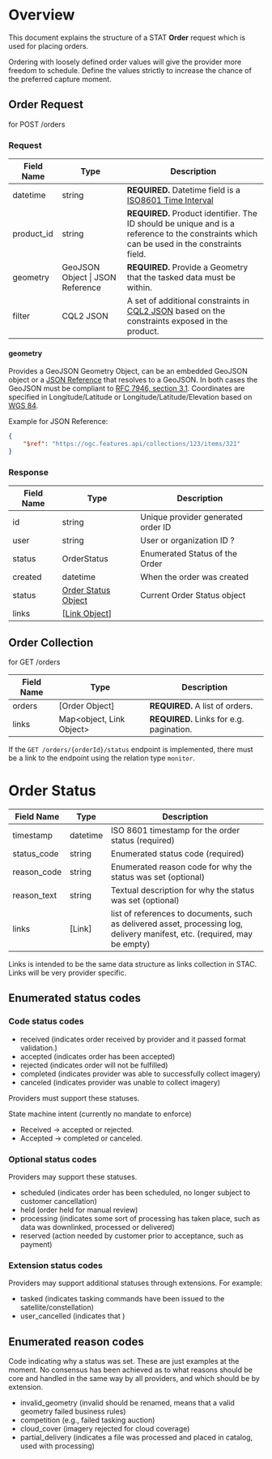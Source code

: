 # Overview

This document explains the structure of a STAT **Order** request which is used for placing orders. 

Ordering with loosely defined order values will give the provider more freedom to schedule. Define the values strictly to increase the chance of the preferred capture moment.

## Order Request

for POST /orders

### Request
| Field Name | Type                             | Description                                                  |
| ---------- | -------------------------------- | ------------------------------------------------------------ |
| datetime   | string                           | **REQUIRED.** Datetime field is a [ISO8601 Time Interval](https://en.wikipedia.org/wiki/ISO_8601#Time_intervals) |
| product_id | string                           | **REQUIRED.** Product identifier. The ID should be unique and is a reference to the constraints which can be used in the constraints field. |
| geometry   | GeoJSON Object \| JSON Reference | **REQUIRED.** Provide a Geometry that the tasked data must be within. |
| filter     | CQL2 JSON                        | A set of additional constraints in [CQL2 JSON](https://docs.ogc.org/DRAFTS/21-065.html) based on the constraints exposed in the product. |

#### geometry

Provides a GeoJSON Geometry Object, can be an embedded GeoJSON object or a [JSON Reference](https://json-spec.readthedocs.io/reference.html) that resolves to a GeoJSON. In both cases the GeoJSON must be compliant to [RFC 7946, section 3.1](https://tools.ietf.org/html/rfc7946#section-3.1). Coordinates are specified in Longitude/Latitude or Longitude/Latitude/Elevation based on [WGS 84](http://www.opengis.net/def/crs/OGC/1.3/CRS84).

Example for JSON Reference:
```json
{
    "$ref": "https://ogc.features.api/collections/123/items/321"
}
```

### Response
| Field Name | Type                                                         | Description                        |
| ---------- | ------------------------------------------------------------ | ---------------------------------- |
| id         | string                                                       | Unique provider generated order ID |
| user       | string                                                       | User or organization ID ?          |
| status     | OrderStatus                                                  | Enumerated Status of the Order     |
| created    | datetime                                                     | When the order was created         |
| status | [Order Status Object](#order-status) | Current Order Status object |
| links      | \[[Link Object](https://github.com/radiantearth/stac-spec/blob/master/item-spec/item-spec.md#link-object)\] |                                    |

## Order Collection

for GET /orders

| Field Name | Type                      | Description                              |
| ---------- | ------------------------- | ---------------------------------------- |
| orders     | \[Order Object\]          | **REQUIRED.** A list of orders.          |
| links      | Map\<object, Link Object> | **REQUIRED.** Links for e.g. pagination. |

If the `GET /orders/{orderId}/status` endpoint is implemented, there must be a link to the endpoint using the relation type `monitor`.

# Order Status

| Field Name | Type | Description |
| ---------- | ---- | ----------- |
| timestamp  | datetime | ISO 8601 timestamp for the order status (required) |
| status_code | string | Enumerated status code (required) |
| reason_code | string | Enumerated reason code for why the status was set (optional) |
| reason_text | string | Textual description for why the status was set (optional) |
| links | [Link] | list of references to documents, such as delivered asset, processing log, delivery manifest, etc. (required, may be empty) |

Links is intended to be the same data structure as links collection in STAC.  Links will be very provider specific.

## Enumerated status codes

### Code status codes

* received (indicates order received by provider and it passed format validation.)
* accepted (indicates order has been accepted)
* rejected (indicates order will not be fulfilled)
* completed (indicates provider was able to successfully collect imagery)
* canceled (indicates provider was unable to collect imagery)

Providers must support these statuses.

State machine intent (currently no mandate to enforce)
* Received -> accepted or rejected.
* Accepted -> completed or canceled.

### Optional status codes

Providers may support these statuses.

* scheduled (indicates order has been scheduled, no longer subject to customer cancellation)
* held (order held for manual review)
* processing (indicates some sort of processing has taken place, such as data was downlinked, processed or delivered)
* reserved (action needed by customer prior to acceptance, such as payment)

### Extension status codes

Providers may support additional statuses through extensions.  For example:

* tasked (indicates tasking commands have been issued to the satellite/constellation)
* user_cancelled (indicates that )

## Enumerated reason codes

Code indicating why a status was set.  These are just examples at the moment.  No consensus has been achieved as to what reasons should be core and handled in the same way by all providers, and which should be by extension.

* invalid_geometry (invalid should be renamed, means that a valid geometry failed business rules)
* competition (e.g., failed tasking auction)
* cloud_cover (imagery rejected for cloud coverage)
* partial_delivery (indicates a file was processed and placed in catalog, used with processing)

